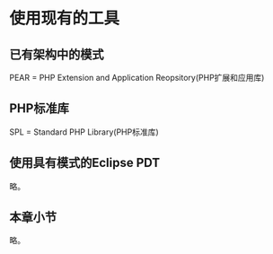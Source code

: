 # 使用现有的工具

## 已有架构中的模式

PEAR = PHP Extension and Application Reopsitory(PHP扩展和应用库)


## PHP标准库

SPL = Standard PHP Library(PHP标准库)


## 使用具有模式的Eclipse PDT

略。


## 本章小节

略。

